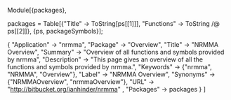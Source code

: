 Module[{packages},

packages = Table[{"Title" -> ToString[ps[[1]]], "Functions" -> ToString /@ ps[[2]]}, {ps, packageSymbols}];

{
 "Application" -> "nrmma",
 "Package" -> "Overview",
 "Title" -> "NRMMA Overview",
 "Summary" -> 
   "Overview of all functions and symbols provided by nrmma",
 "Description" -> "This page gives an overview of all the functions and symbols provided by nrmma.",
 "Keywords" -> {"nrmma", "NRMMA", "Overview"},
 "Label" -> "NRMMA Overview",
 "Synonyms" -> {"NRMMAOverview", "nrmmaOverview"},
 "URL" -> "http://bitbucket.org/ianhinder/nrmma" ,
 "Packages" -> packages
}
]
